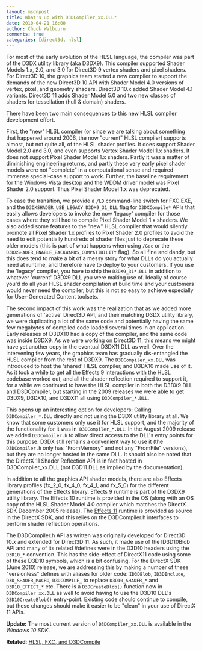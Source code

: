 ```yaml
---
layout: msdnpost
title: What's up with D3DCompiler_xx.DLL?
date: 2010-04-21 16:00
author: Chuck Walbourn
comments: true
categories: [direct3d, hlsl]
---
```

For most of the early evolution of the HLSL language, the compiler was part of the D3DX utility library (aka D3DX9). This compiler supported Shader Models 1.x, 2.0, and 3.0 for Direct3D 9 vertex shaders and pixel shaders. For Direct3D 10, the graphics team started a new compiler to support the demands of the new Direct3D 10 API with Shader Model 4.0 versions of vertex, pixel, and geometry shaders. Direct3D 10.x added Shader Model 4.1 variants. Direct3D 11 adds Shader Model 5.0 and two new classes of shaders for tessellation (hull & domain) shaders.

There have been two main consequences to this new HLSL compiler development effort.
<!--more-->

First, the "new" HLSL compiler (or since we are talking about something that happened around 2006, the now "current" HLSL compiler) supports almost, but not quite all, of the HLSL shader profiles. It does support Shader Model 2.0 and 3.0, and even supports Vertex Shader Model 1.x shaders. It does not support Pixel Shader Model 1.x shaders. Partly it was a matter of diminishing engineering returns, and partly these very early pixel shader models were not "complete" in a computational sense and required immense special-case support to work. Further, the baseline requirement for the Windows Vista desktop and the WDDM driver model was Pixel Shader 2.0 support. Thus Pixel Shader Model 1.x was deprecated.

To ease the transition, we provide a ``/LD`` command-line switch for FXC.EXE, and the ``D3DXSHADER_USE_LEGACY_D3DX9_31_DLL`` flag for ``D3DXCompile*`` APIs that easily allows developers to invoke the now 'legacy' compiler for those cases where they still had to compile Pixel Shader Model 1.x shaders. We also added some features to the "new" HLSL compiler that would silently promote all Pixel Shader 1.x profiles to Pixel Shader 2.0 profiles  to avoid the need to edit potentially hundreds of shader files just to deprecate these older models (this is part of what happens when using ``/Gec`` or the ``D3DXSHADER_ENABLE_BACKWARDS_COMPATIBILITY`` flag). So all fine and dandy, but this does tend to make a bit of a messy story for what DLLs do you actually need at runtime, and therefore have to deploy to your customers. If you use the 'legacy' compiler, you have to ship the ``D3DX9_31*.DLL`` in addition to whatever 'current' D3DX9 DLL you were making use of. Ideally of course you'd do all your HLSL shader compilation at build time and your customers would never need the compiler, but this is not so easy to achieve especially for User-Generated Content toolsets.

The second impact of this work was the realization that as we added more generations of 'active' Direct3D API, and their matching D3DX utility library, we were duplicating a lot of the same code and potentially having the same few megabytes of compiled code loaded several times in an application. Early releases of D3DX10 had a copy of the compiler, and the same code was inside D3DX9. As we were working on Direct3D 11, this means we might have yet another copy in the eventual D3DX11 DLL as well. Over the intervening few years, the graphics team has gradually dis-entangled the HLSL compiler from the rest of D3DX9. The ``D3DCompiler_xx.DLL`` was introduced to host the 'shared' HLSL compiler, and D3DX10 made use of it. As it took a while to get all the Effects 9 interactions with the HLSL codebase worked out, and all the shader reflection required to support it, for a while we continued to have the HLSL compiler in both the D3DX9 DLL and D3DCompiler, but starting in the 2009 releases we were able to get D3DX9, D3DX10, and D3DX11 all using ``D3DCompiler_*.DLL``.

This opens up an interesting option for developers: Calling ``D3DCompiler_*.DLL`` directly and not using the D3DX utility library at all. We know that some customers only use it for HLSL support, and the majority of the functionality for it was in`` D3DCompiler_*.DLL``. In the August 2009 release we added ``D3DCompiler.h`` to allow direct access to the DLL's entry points for this purpose. D3DX still remains a convenient way to use it (the ``D3DCompiler.h`` only has "FromMemory" and not any "FromFile" versions), but they are no longer hosted in the same DLL. It should also be noted that the DirectX 11 Shader Reflection API is in fact hosted in D3DCompiler_xx.DLL (not D3D11.DLL as implied by the documentation).

In addition to all the graphics API shader models, there are also Effects library profiles (fx_2_0, fx_4_0, fx_4_1, and fx_5_0) for the different generations of the Effects library. Effects 9 runtime is part of the D3DX9 utility library. The Effects 10 runtime is provided in the OS (along with an OS copy of the HLSL Shader Model 4.0 compiler which matches the DirectX SDK December 2005 release). The [Effects 11](http://go.microsoft.com/fwlink/p/?LinkId=271568) runtime is provided as source in the DirectX SDK, and this relies on the D3DCompiler.h interfaces to perform shader reflection operations.

The D3DCompiler.h API as written was originally developed for Direct3D 10.x and extended for Direct3D 11. As such, it made use of the ID3D10Blob API and many of its related #defines were in the D3D10 headers using the ``D3D10_*`` convention. This has the side-effect of DirectX11 code using some of these D3D10 symbols, which is a bit confusing. For the DirectX SDK (June 2010) release, we are addressing this by making a number of these "versionless" defines with aliases for older code: ``ID3DBlob``, ``ID3DInclude``, ``D3D_SHADER_MACRO``, ``D3DCOMPILE_`` to replace ``D3D10_SHADER_*`` and ``D3D10_EFFECT_*`` etc. There is a ``D3DCreateBlob()`` function now in ``D3DCompiler_xx.DLL`` as well to avoid having to use the D3D10 DLL's ``D3D10CreateBlob()`` entry-point. Existing code should continue to compile, but these changes should make it easier to be "clean" in your use of DirectX 11 APIs.

<strong>Update:</strong> The most current version of ``D3DCompiler_xx.DLL`` is available in the *Windows 10 SDK*.

<strong>Related</strong>: [HLSL, FXC, and D3DCompile](https://walbourn.github.io/hlsl-fxc-and-d3dcompile/)
